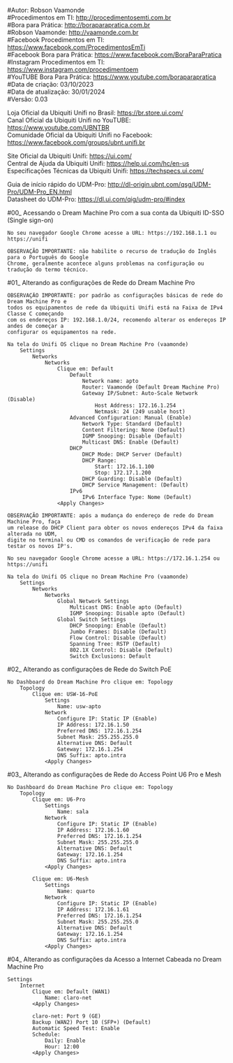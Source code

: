 #Autor: Robson Vaamonde<br>
#Procedimentos em TI: http://procedimentosemti.com.br<br>
#Bora para Prática: http://boraparapratica.com.br<br>
#Robson Vaamonde: http://vaamonde.com.br<br>
#Facebook Procedimentos em TI: https://www.facebook.com/ProcedimentosEmTi<br>
#Facebook Bora para Prática: https://www.facebook.com/BoraParaPratica<br>
#Instagram Procedimentos em TI: https://www.instagram.com/procedimentoem<br>
#YouTUBE Bora Para Prática: https://www.youtube.com/boraparapratica<br>
#Data de criação: 03/10/2023<br>
#Data de atualização: 30/01/2024<br>
#Versão: 0.03

Loja Oficial da Ubiquiti Unifi no Brasil: https://br.store.ui.com/<br>
Canal Oficial da Ubiquiti Unifi no YouTUBE: https://www.youtube.com/UBNTBR<br>
Comunidade Oficial da Ubiquiti Unifi no Facebook: https://www.facebook.com/groups/ubnt.unifi.br

Site Oficial da Ubiquiti Unifi: https://ui.com/<br>
Central de Ajuda da Ubiquiti Unifi: https://help.ui.com/hc/en-us<br>
Especificações Técnicas da Ubiquiti Unifi: https://techspecs.ui.com/

Guia de início rápido do UDM-Pro: http://dl-origin.ubnt.com/qsg/UDM-Pro/UDM-Pro_EN.html<br>
Datasheet do UDM-Pro: https://dl.ui.com/qig/udm-pro/#index

#00_ Acessando o Dream Machine Pro com a sua conta da Ubiquiti ID-SSO (Single sign-on)<br>

	No seu navegador Google Chrome acesse a URL: https://192.168.1.1 ou https://unifi
	
	OBSERVAÇÃO IMPORTANTE: não habilite o recurso de tradução do Inglês para o Português do Google
	Chrome, geralmente acontece alguns problemas na configuração ou tradução do termo técnico.

#01_ Alterando as configurações de Rede do Dream Machine Pro<br>

	OBSERVAÇÃO IMPORTANTE: por padrão as configurações básicas de rede do Dream Machine Pro e 
	todos os equipamentos de rede da Ubiquiti Unifi está na Faixa de IPv4 Classe C começando
	com os endereços IP: 192.168.1.0/24, recomendo alterar os endereços IP andes de começar a
	configurar os equipamentos na rede.

	Na tela do Unifi OS clique no Dream Machine Pro (vaamonde)
		Settings
			Networks
				Networks
					Clique em: Default
						Default
							Network name: apto
							Router: Vaamonde (Default Dream Machine Pro)
							Gateway IP/Subnet: Auto-Scale Network (Disable)
								Host Address: 172.16.1.254
								Netmask: 24 (249 usable host)
						Advanced Configuration: Manual (Enable)
							Network Type: Standard (Default)
							Content Filtering: None (Default)
							IGMP Snooping: Disable (Default)
							Multicast DNS: Enable (Default)
						DHCP
							DHCP Mode: DHCP Server (Default)
							DHCP Range:
								Start: 172.16.1.100
								Stop: 172.17.1.200
							DHCP Guarding: Disable (Default)
							DHCP Service Management: (Default)
						IPv6
							IPv6 Interface Type: Nome (Default)
					<Apply Changes>

	OBSERVAÇÃO IMPORTANTE: após a mudança do endereço de rede do Dream Machine Pro, faça
	um release do DHCP Client para obter os novos endereços IPv4 da faixa alterada no UDM,
	digite no terminal ou CMD os comandos de verificação de rede para testar os novos IP's. 

	No seu navegador Google Chrome acesse a URL: https://172.16.1.254 ou https://unifi

	Na tela do Unifi OS clique no Dream Machine Pro (vaamonde)
		Settings
			Networks
				Networks
					Global Network Settings
						Multicast DNS: Enable apto (Default)
						IGMP Snooping: Disable apto (Default)
					Global Switch Settings
						DHCP Snooping: Enable (Default)
						Jumbo Frames: Disable (Default)
						Flow Control: Disable (Default)
						Spanning Tree: RSTP (Default)
						802.1X Control: Disable (Default)
						Switch Exclusions: Default

#02_ Alterando as configurações de Rede do Switch PoE<br>

	No Dashboard do Dream Machine Pro clique em: Topology
		Topology
			Clique em: USW-16-PoE
				Settings
					Name: usw-apto
				Network
					Configure IP: Static IP (Enable)
					IP Address: 172.16.1.50
					Preferred DNS: 172.16.1.254
					Subnet Mask: 255.255.255.0
					Alternative DNS: Default
					Gateway: 172.16.1.254
					DNS Suffix: apto.intra
				<Apply Changes>

#03_ Alterando as configurações de Rede do Access Point U6 Pro e Mesh<br>

	No Dashboard do Dream Machine Pro clique em: Topology
		Topology
			Clique em: U6-Pro
				Settings
					Name: sala
				Network
					Configure IP: Static IP (Enable)
					IP Address: 172.16.1.60
					Preferred DNS: 172.16.1.254
					Subnet Mask: 255.255.255.0
					Alternative DNS: Default
					Gateway: 172.16.1.254
					DNS Suffix: apto.intra
				<Apply Changes>
			
			Clique em: U6-Mesh
				Settings
					Name: quarto
				Network
					Configure IP: Static IP (Enable)
					IP Address: 172.16.1.61
					Preferred DNS: 172.16.1.254
					Subnet Mask: 255.255.255.0
					Alternative DNS: Default
					Gateway: 172.16.1.254
					DNS Suffix: apto.intra
				<Apply Changes>

#04_ Alterando as configurações da Acesso a Internet Cabeada no Dream Machine Pro<br>

	Settings
		Internet
			Clique em: Default (WAN1)
				Name: claro-net
			<Apply Changes>

			claro-net: Port 9 (GE)
			Backup (WAN2) Port 10 (SFP+) (Default)
			Automatic Speed Test: Enable
			Schedule:
				Daily: Enable
				Hour: 12:00
			<Apply Changes>